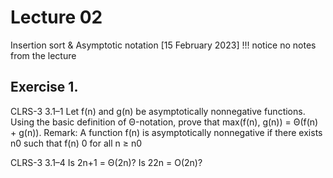 # Lecture 02
Insertion sort & Asymptotic notation [15 February 2023]
!!! notice
    no notes from the lecture

## Exercise 1.
CLRS-3 3.1–1 Let f(n) and g(n) be asymptotically nonnegative functions. Using the basic definition of Θ-notation, prove that max(f(n), g(n)) = Θ(f(n) + g(n)). Remark: A function f(n) is asymptotically nonnegative if there exists n0 such that f(n) 0 for all n ≥ n0

CLRS-3 3.1–4 Is 2n+1 = Θ(2n)? Is 22n = O(2n)?

